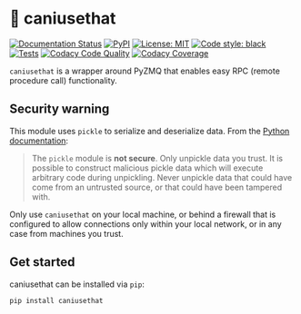 # 👀 caniusethat

[![Documentation Status](https://readthedocs.org/projects/caniusethat/badge/?version=latest)](https://caniusethat.readthedocs.io/en/latest/?badge=latest)
[![PyPI](https://img.shields.io/pypi/v/caniusethat)](https://pypi.org/project/caniusethat/)
[![License: MIT](https://img.shields.io/badge/license-MIT-brightgreen)](https://github.com/matpompili/caniusethat/blob/main/LICENSE)
[![Code style: black](https://img.shields.io/badge/code%20style-black-000000.svg)](https://github.com/psf/black)
[![Tests](https://github.com/matpompili/caniusethat/actions/workflows/python-package.yml/badge.svg)](https://github.com/matpompili/caniusethat/actions/workflows/python-package.yml)
[![Codacy Code Quality](https://app.codacy.com/project/badge/Grade/524f9decd5824df29734e1c9573a4af5)](https://www.codacy.com/gh/matpompili/caniusethat/dashboard?utm_source=github.com&amp;utm_medium=referral&amp;utm_content=matpompili/caniusethat&amp;utm_campaign=Badge_Grade)
[![Codacy Coverage](https://app.codacy.com/project/badge/Coverage/524f9decd5824df29734e1c9573a4af5)](https://www.codacy.com/gh/matpompili/caniusethat/dashboard?utm_source=github.com&utm_medium=referral&utm_content=matpompili/caniusethat&utm_campaign=Badge_Coverage)

`caniusethat` is a wrapper around PyZMQ that enables easy RPC (remote procedure call) functionality.

## Security warning
This module uses `pickle` to serialize and deserialize data. 
From the [Python documentation](https://docs.python.org/3/library/pickle.html):
> The `pickle` module is **not secure**. Only unpickle data you trust.
It is possible to construct malicious pickle data which will execute arbitrary code during unpickling. Never unpickle data that could have come from an untrusted source, or that could have been tampered with.

Only use `caniusethat` on your local machine, or behind a firewall that is configured to allow connections only within your local network, or in any case from machines you trust.

## Get started

caniusethat can be installed via `pip`:

```bash
pip install caniusethat
```